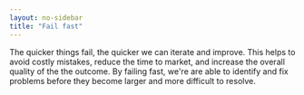 ```yaml
---
layout: no-sidebar
title: "Fail fast"
---
```


The quicker things fail, the quicker we can iterate and improve. This helps to avoid costly mistakes, reduce the time to market, and increase the overall quality of the the outcome. By failing fast, we're are able to identify and fix problems before they become larger and more difficult to resolve.

<!--more-->
